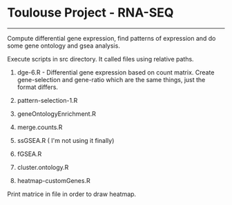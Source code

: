 # Toulouse Project - RNA-SEQ

---

Compute differential gene expression, find patterns of expression and do some gene ontology and gsea analysis.  

Execute scripts in src directory. It called files using relative paths.

1. dge-6.R - Differential gene expression based on count matrix. Create gene-selection and gene-ratio which are the same things, just the format differs.

2. pattern-selection-1.R

3. geneOntologyEnrichment.R 

4. merge.counts.R

5. ssGSEA.R ( I'm not using it finally)

6. fGSEA.R

7. cluster.ontology.R

8. heatmap-customGenes.R 

Print matrice in file in order to draw heatmap.  


